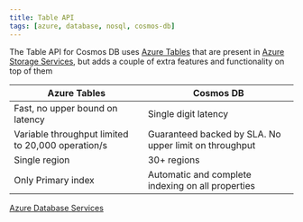 ```yaml
---
title: Table API
tags: [azure, database, nosql, cosmos-db]
---
```


The Table API for Cosmos DB uses [Azure Tables](../Azure%20Tables/Azure%20Tables.md) that are present in [Azure Storage Services](../../Azure%20Storage%20Services/Azure%20Storage%20Services.md), but adds a couple of extra features and functionality on top of them

| Azure Tables                                      | Cosmos DB                                              |
| ------------------------------------------------- | ------------------------------------------------------ |
| Fast, no upper bound on latency                   | Single digit latency                                   |
| Variable throughput limited to 20,000 operation/s | Guaranteed backed by SLA. No upper limit on throughput |
| Single region                                     | 30+ regions                                            |
| Only Primary index                                | Automatic and complete indexing on all properties      |

[Azure Database Services](../Azure%20Database%20Services.md)